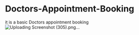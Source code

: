 # Doctors-Appointment-Booking
it is a basic Doctors appointment booking
![Uploading Screenshot (305).png…]()
